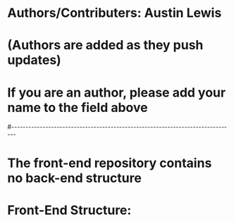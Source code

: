 # Authors/Contributers: Austin Lewis
# (Authors are added as they push updates)

# If you are an author, please add your name to the field above

#-------------------------------------------------------------------------------

# The front-end repository contains no back-end structure

# Front-End Structure:




